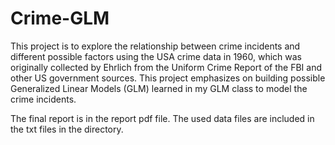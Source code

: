 # Crime-GLM

This project is to explore the relationship between crime incidents and different possible factors using the USA crime data in 1960, which was originally collected
by Ehrlich from the Uniform Crime Report of the FBI and other US government sources. This project emphasizes on building possible Generalized Linear Models (GLM) learned in my GLM class to model the crime incidents.

The final report is in the report pdf file. The used data files are included in the txt files in the directory.

